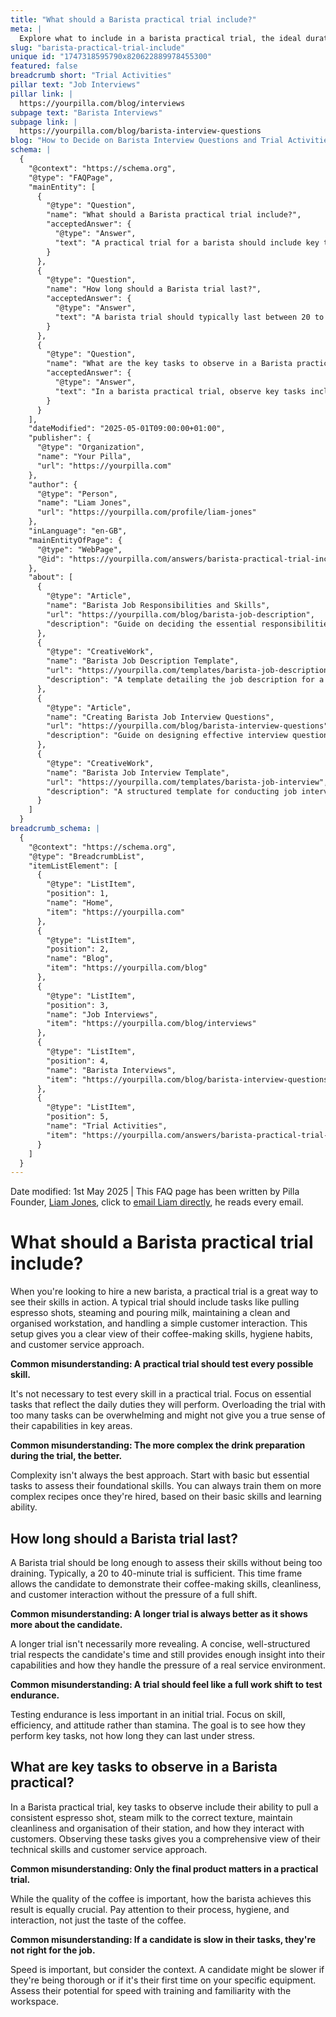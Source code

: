 ```yaml
---
title: "What should a Barista practical trial include?"
meta: |
  Explore what to include in a barista practical trial, the ideal duration for the trial, and key tasks to assess, debunking common misconceptions.
slug: "barista-practical-trial-include"
unique id: "1747318595790x820622889978455300"
featured: false
breadcrumb short: "Trial Activities"
pillar text: "Job Interviews"
pillar link: |
  https://yourpilla.com/blog/interviews
subpage text: "Barista Interviews"
subpage link: |
  https://yourpilla.com/blog/barista-interview-questions
blog: "How to Decide on Barista Interview Questions and Trial Activities"
schema: |
  {
    "@context": "https://schema.org",
    "@type": "FAQPage",
    "mainEntity": [
      {
        "@type": "Question",
        "name": "What should a Barista practical trial include?",
        "acceptedAnswer": {
          "@type": "Answer",
          "text": "A practical trial for a barista should include key tasks such as pulling espresso shots, steaming and pouring milk, keeping a clean and organised workstation, and managing simple customer interactions. These activities provide insights into the candidate's coffee-making skills, hygiene practices, and customer service skills."
        }
      },
      {
        "@type": "Question",
        "name": "How long should a Barista trial last?",
        "acceptedAnswer": {
          "@type": "Answer",
          "text": "A barista trial should typically last between 20 to 40 minutes. This duration is sufficient to evaluate the candidate's coffee-making skills, cleanliness, and customer interaction, without being overly exhaustive."
        }
      },
      {
        "@type": "Question",
        "name": "What are the key tasks to observe in a Barista practical?",
        "acceptedAnswer": {
          "@type": "Answer",
          "text": "In a barista practical trial, observe key tasks including pulling consistent espresso shots, steaming milk to the proper texture, maintaining a clean and organised workstation, and customer interaction. These tasks assess both the technical and customer service skills of the candidate."
        }
      }
    ],
    "dateModified": "2025-05-01T09:00:00+01:00",
    "publisher": {
      "@type": "Organization",
      "name": "Your Pilla",
      "url": "https://yourpilla.com"
    },
    "author": {
      "@type": "Person",
      "name": "Liam Jones",
      "url": "https://yourpilla.com/profile/liam-jones"
    },
    "inLanguage": "en-GB",
    "mainEntityOfPage": {
      "@type": "WebPage",
      "@id": "https://yourpilla.com/answers/barista-practical-trial-include"
    },
    "about": [
      {
        "@type": "Article",
        "name": "Barista Job Responsibilities and Skills",
        "url": "https://yourpilla.com/blog/barista-job-description",
        "description": "Guide on deciding the essential responsibilities and skills required for a barista role."
      },
      {
        "@type": "CreativeWork",
        "name": "Barista Job Description Template",
        "url": "https://yourpilla.com/templates/barista-job-description",
        "description": "A template detailing the job description for a barista, including skills and responsibilities."
      },
      {
        "@type": "Article",
        "name": "Creating Barista Job Interview Questions",
        "url": "https://yourpilla.com/blog/barista-interview-questions",
        "description": "Guide on designing effective interview questions for barista positions."
      },
      {
        "@type": "CreativeWork",
        "name": "Barista Job Interview Template",
        "url": "https://yourpilla.com/templates/barista-job-interview",
        "description": "A structured template for conducting job interviews for barista positions."
      }
    ]
  }
breadcrumb_schema: |
  {
    "@context": "https://schema.org",
    "@type": "BreadcrumbList",
    "itemListElement": [
      {
        "@type": "ListItem",
        "position": 1,
        "name": "Home",
        "item": "https://yourpilla.com"
      },
      {
        "@type": "ListItem",
        "position": 2,
        "name": "Blog",
        "item": "https://yourpilla.com/blog"
      },
      {
        "@type": "ListItem",
        "position": 3,
        "name": "Job Interviews",
        "item": "https://yourpilla.com/blog/interviews"
      },
      {
        "@type": "ListItem",
        "position": 4,
        "name": "Barista Interviews",
        "item": "https://yourpilla.com/blog/barista-interview-questions"
      },
      {
        "@type": "ListItem",
        "position": 5,
        "name": "Trial Activities",
        "item": "https://yourpilla.com/answers/barista-practical-trial-include"
      }
    ]
  }
---
```


Date modified: 1st May 2025 | This FAQ page has been written by Pilla Founder, [Liam Jones](https://yourpilla.com/profile/liam-jones), click to [email Liam directly](https://mailto:liam@yourpilla.com), he reads every email.

# What should a Barista practical trial include?

When you're looking to hire a new barista, a practical trial is a great way to see their skills in action. A typical trial should include tasks like pulling espresso shots, steaming and pouring milk, maintaining a clean and organised workstation, and handling a simple customer interaction. This setup gives you a clear view of their coffee-making skills, hygiene habits, and customer service approach.

**Common misunderstanding: A practical trial should test every possible skill.**

It's not necessary to test every skill in a practical trial. Focus on essential tasks that reflect the daily duties they will perform. Overloading the trial with too many tasks can be overwhelming and might not give you a true sense of their capabilities in key areas.

**Common misunderstanding: The more complex the drink preparation during the trial, the better.**

Complexity isn't always the best approach. Start with basic but essential tasks to assess their foundational skills. You can always train them on more complex recipes once they're hired, based on their basic skills and learning ability.

## How long should a Barista trial last?

A Barista trial should be long enough to assess their skills without being too draining. Typically, a 20 to 40-minute trial is sufficient. This time frame allows the candidate to demonstrate their coffee-making skills, cleanliness, and customer interaction without the pressure of a full shift.

**Common misunderstanding: A longer trial is always better as it shows more about the candidate.**

A longer trial isn't necessarily more revealing. A concise, well-structured trial respects the candidate's time and still provides enough insight into their capabilities and how they handle the pressure of a real service environment.

**Common misunderstanding: A trial should feel like a full work shift to test endurance.**

Testing endurance is less important in an initial trial. Focus on skill, efficiency, and attitude rather than stamina. The goal is to see how they perform key tasks, not how long they can last under stress.

## What are key tasks to observe in a Barista practical?

In a Barista practical trial, key tasks to observe include their ability to pull a consistent espresso shot, steam milk to the correct texture, maintain cleanliness and organisation of their station, and how they interact with customers. Observing these tasks gives you a comprehensive view of their technical skills and customer service approach.

**Common misunderstanding: Only the final product matters in a practical trial.**

While the quality of the coffee is important, how the barista achieves this result is equally crucial. Pay attention to their process, hygiene, and interaction, not just the taste of the coffee.

**Common misunderstanding: If a candidate is slow in their tasks, they're not right for the job.**

Speed is important, but consider the context. A candidate might be slower if they're being thorough or if it's their first time on your specific equipment. Assess their potential for speed with training and familiarity with the workspace.